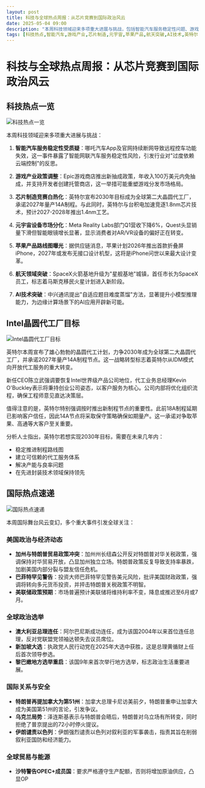 ```yaml
---
layout: post
title: 科技与全球热点周报：从芯片竞赛到国际政治风云
date: 2025-05-04 09:00
description: "本周科技领域迎来多项重大进展与挑战，包括智能汽车服务稳定性问题、游戏产业政策调整、芯片制造竞赛、元宇宙设备市场分化、苹果产品路线图曝光、航天领域突破及AI技术突破。英特尔宣布雄心勃勃的晶圆代工计划，力争2030年成为全球第二大晶圆代工厂。国际热点方面，美国政治与经济动态、全球政治选举、国际关系与安全及全球贸易与能源等领域均有重大事件发生。"
tags: [科技热点,智能汽车,游戏产业,芯片制造,元宇宙,苹果产品,航天突破,AI技术,英特尔,晶圆代工,国际热点,美国政治,全球选举,国际关系,全球贸易]
---
```


# 科技与全球热点周报：从芯片竞赛到国际政治风云

## 科技热点一览

![科技热点一览](https://s.coze.cn/t/Oq-J7_WaLQE/ "科技热点一览")

本周科技领域迎来多项重大进展与挑战：

1. **智能汽车服务稳定性受质疑**：哪吒汽车App及官网持续断网导致远程控车功能失效，这一事件暴露了智能网联汽车服务稳定性风险，引发行业对"过度依赖云端控制"的反思。

2. **游戏产业政策调整**：Epic游戏商店推出新抽成政策，年收入100万美元内免抽成，并支持开发者创建托管商店，这一举措可能重塑游戏分发市场格局。

3. **芯片制造竞赛白热化**：英特尔宣布2030年目标成为全球第二大晶圆代工厂，承诺2027年量产14A制程。与此同时，英特尔与台积电加速竞逐1.8nm芯片技术，预计2027-2028年推出1.4nm工艺。

4. **元宇宙设备市场分化**：Meta Reality Labs部门Q1营收下降6%，Quest头显销量下滑但智能眼镜增长显著，显示消费者对AR/VR设备的偏好正在转变。

5. **苹果产品路线图曝光**：据供应链消息，苹果计划2026年推出首款折叠屏iPhone，2027年或发布无接口设计机型，这将是iPhone问世以来最大设计变革。

6. **航天领域突破**：SpaceX火箭基地升级为"星舰基地"城镇，首任市长为SpaceX员工，标志着马斯克移民火星计划进入新阶段。

7. **AI技术突破**：中兴通讯提出"自适应题目难度蒸馏"方法，显著提升小模型推理能力，为边缘计算场景下的AI应用开辟新可能。

## Intel晶圆代工厂目标

![Intel晶圆代工厂目标](https://s.coze.cn/t/UKFPCHsMXeA/ "Intel晶圆代工厂目标")

英特尔本周宣布了雄心勃勃的晶圆代工计划，力争2030年成为全球第二大晶圆代工厂，并承诺2027年量产14A制程节点。这一战略转型标志着英特尔从IDM模式向开放代工服务的重大转变。

新任CEO陈立武强调要恢复Intel世界级产品公司地位，代工业务总经理Kevin O'Buckley表示将秉持创业公司姿态，以客户服务为核心。公司内部将优化组织流程，确保工程师意见直达决策层。

值得注意的是，英特尔特别强调按时推出新制程节点的重要性。此前18A制程延期已影响客户信任，因此14A节点将采取保守策略确保如期量产。这一承诺对争取苹果、高通等大客户至关重要。

分析人士指出，英特尔若想实现2030年目标，需要在未来几年内：
- 稳定推进制程路线图
- 建立可信赖的代工服务体系
- 解决产能与良率问题
- 在先进封装技术领域保持领先

## 国际热点速递

![国际热点速递](https://s.coze.cn/t/eAFTVBgAbIg/ "国际热点速递")

本周国际舞台风云变幻，多个重大事件引发全球关注：

### 美国政治与经济动态
- **加州与特朗普贸易政策冲突**：加州州长纽森公开反对特朗普对华关税政策，强调保持对华贸易开放，凸显加州独立立场。特朗普政策反复导致支持率暴跌，加剧美国内部分裂与盟友信任危机。
- **巴菲特罕见警告**：投资大师巴菲特罕见警告美元风险，批评美国财政政策，强调将转向多元货币投资，并抨击特朗普关税政策不明智。
- **美联储政策预期**：市场普遍预计美联储将维持利率不变，降息或推迟至6月或7月。

### 全球政治选举
- **澳大利亚总理连任**：阿尔巴尼斯成功连任，成为该国2004年以来首位连任总理，反对党联盟党领袖达顿失去议员席位。
- **新加坡大选**：执政党人民行动党在2025年大选中获胜，这是总理黄循财上任后首次领导参选。
- **黎巴嫩地方选举重启**：该国9年来首次举行地方选举，标志政治生活重要进展。

### 国际关系与安全
- **特朗普再提加拿大为第51州**：加拿大总理卡尼访美前夕，特朗普重申让加拿大成为美国第51州的言论，引发争议。
- **乌克兰局势**：泽连斯基表示与特朗普会晤后，特朗普对乌立场有所转变，同时拒绝了普京提出的72小时停火提议。
- **伊朗谴责以色列**：伊朗强烈谴责以色列对叙利亚的军事袭击，指责其旨在削弱叙利亚国防和经济能力。

### 全球贸易与能源
- **沙特警告OPEC+成员国**：要求严格遵守生产配额，否则将增加原油供应，凸显OP

